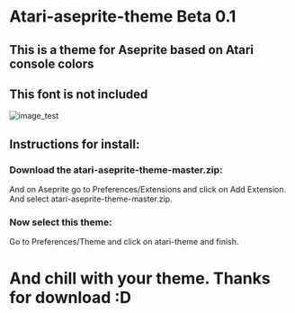  Atari-aseprite-theme Beta 0.1
====================
##  This is a theme for Aseprite based on Atari console colors
## This font is not included

![image_test](https://user-images.githubusercontent.com/76855526/119270660-c56de180-bbcb-11eb-9848-bc2449515e4b.png)

## Instructions for install:

### Download the atari-aseprite-theme-master.zip:  

 And on Aseprite go to Preferences/Extensions and click on Add Extension. And select atari-aseprite-theme-master.zip.

### Now select this theme:

Go to Preferences/Theme and click on atari-theme and finish.

# And chill with your theme. Thanks for download :D
